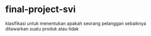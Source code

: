# final-project-svi

klasifikasi untuk menentukan apakah seorang pelanggan sebaiknya ditawarkan suatu produk atau tidak
